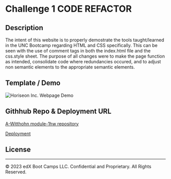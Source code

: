 # Challenge 1 CODE REFACTOR


## Description

 The intent of this website is to properly demostrate the tools taught/learned in the UNC Bootcamp regarding HTML and CSS specifically. This can be seen with the use of comment tags in both the index.html file and the css.style sheet. The purpose of all changes were to make the page function as intended, consolidate code where redundancies occured, and to adjust non semantic elements to the appropriate semantic elements.

## Template / Demo

![Horiseon Inc. Webpage Demo](./assets/images/horiseon-template%20.png)


## Githhub Repo & Deployment URL
[A-Witthohn module-1hw repository](https://github.com/A-Witthohn/module-1hw.git)

[Deployment](https://a-witthohn.github.io/module-1hw/)

## License

---
© 2023 edX Boot Camps LLC. Confidential and Proprietary. All Rights Reserved.